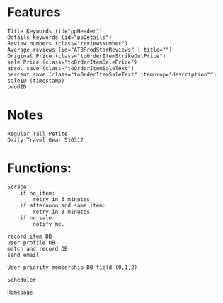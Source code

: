# Features
    Title Keywords (id="ppHeader")
    Details Keywords (id="ppDetails")
    Review numbers (class="reviewsNumber")
    Average reviews (id="ATBProdStarReviews" | title="")
    Original Price (class="toOrderItemStrikeOutPrice")
    sale Price (class="toOrderItemSalePrice")
    abso. save (class="toOrderItemSaleText")
    percent save (class="toOrderItemSaleText" itemprop="description"")
    saleID (timestamp)
    prodID

# Notes
    Regular Tall Petite
    Daily Travel Gear 510312
    
# Functions:
	Scrape
        if no_item:
            retry in 3 minutes
        if afternoon and same item:
            retry in 3 minutes
        if no sale:
            notify me.

	record item DB
	user profile DB
	match and record DB
	send email
	
	User priority membership DB field (0,1,2)
	
	Scheduler
	
	Homepage